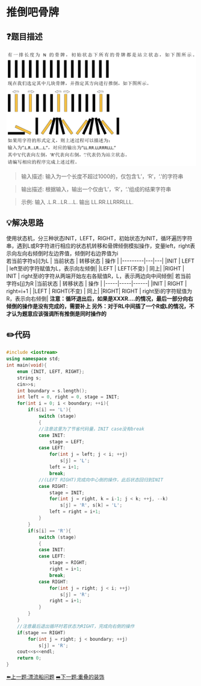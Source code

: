 # 推倒吧骨牌

## :question:题目描述
![牛客网:推倒吧骨牌](PushDominoes.png)

>输入描述:
输入为一个长度不超过1000的，仅包含‘L’，‘R’，‘.’的字符串

>输出描述:
根据输入，输出一个仅由‘L’，‘R’，‘.’组成的结果字符串

>示例:
输入 
.L.R...LR....L.
输出
LL.RR.LLRRRLLL.

## :bulb:解决思路
使用状态机，分三种状态INIT，LEFT，RIGHT，初始状态为INIT，循环遍历字符串，遇到L或R字符进行相应的状态机转移和骨牌倾倒模拟操作，变量left，right表示向左向右倾倒时左边界值，倾倒时右边界值为i    
若当前字符s[i]为L
| 当前状态  |  转移状态   |   操作  |
|---------|---|---|
|INIT |	LEFT |	left至i的字符赋值为L，表示向左倾倒|
|LEFT |	LEFT(不变) |	同上|
|RIGHT |	INIT |	right至i的字符从两端开始左右各赋值R，L，表示两边向中间倾倒|
若当前字符s[j]为R
|当前状态 |	转移状态  |  操作 |
|-----|-----|------|
|INIT |	RIGHT |	right=i+1 |
|LEFT |	RIGHT(不变) |	同上|
|RIGHT|	RIGHT |	right至i的字符赋值为R，表示向右倾倒|
**注意：循环退出后，如果是XXXR....的情况，最后一部分向右倾倒的操作是没有完成的，需要补上
另外：对于RL中间插了一个R或L的情况，不才认为题意应该强调所有推倒是同时操作的**

## :pencil2:代码
```c++
#include <iostream>
using namespace std;
int main(void){
    enum {INIT, LEFT, RIGHT};
    string s;
    cin>>s;
    int boundary = s.length();
    int left = 0, right = 0, stage = INIT;
    for(int i = 0; i < boundary; ++i){
        if(s[i] == 'L'){
            switch (stage)
            {
            //注意这里为了节省代码量，INIT case没有break
            case INIT:
                stage = LEFT;
            case LEFT:
                for(int j = left; j < i; ++j)
                    s[j] = 'L';
                left = i+1;
                break;
            //(LEFT RIGHT)完成向中心倒的操作，此后状态回归到INIT
            case RIGHT:
                stage = INIT;
                for(int j = right, k = i-1; j < k; ++j, --k)
                    s[j] = 'R', s[k] = 'L';
                left = right = i+1;
            }
        }
        if(s[i] == 'R'){
            switch (stage)
            {
            case INIT:
            case LEFT:
                stage = RIGHT;
                right = i+1;
                break;
            case RIGHT:
                for(int j = right; j < i; ++j)
                    s[j] = 'R';
                right = i+1;
            }
        }
    }
    //注意最后退出循环时若状态为RIGHT，完成向右倒的操作
    if(stage == RIGHT)
        for(int j = right; j < boundary; ++j)
            s[j] = 'R';
    cout<<s<<endl;
    return 0;
}
```
[:arrow_left:上一题:漂流船问题](MinNumOfBoats.md)
[:arrow_right:下一题:重叠的装饰](#)